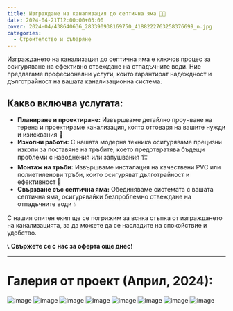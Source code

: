 ```yaml
---
title: Изграждане на канализация до септична яма 🚧💧
date: 2024-04-21T12:00:00+03:00
cover: 2024-04/438640636_283390938169750_4188222763258376699_n.jpg
categories:
  - Строителство и събаряне
---
```


Изграждането на канализация до септична яма е ключов процес за осигуряване на ефективно отвеждане на отпадъчните води. Ние предлагаме професионални услуги, които гарантират надеждност и дълготрайност на вашата канализационна система.

## Какво включва услугата:

- **Планиране и проектиране:** Извършваме детайлно проучване на терена и проектираме канализация, която отговаря на вашите нужди и изисквания 📐
- **Изкопни работи:** С нашата модерна техника осигуряваме прецизни изкопи за поставяне на тръбите, което предотвратява бъдещи проблеми с наводнения или запушвания 🏗️
- **Монтаж на тръби:** Извършваме инсталация на качествени PVC или полиетиленови тръби, които осигуряват дълготрайност и ефективност 🚿
- **Свързване със септична яма:** Обединяваме системата с вашата септична яма, осигурявайки безпроблемно отвеждане на отпадъчните води 💧

С нашия опитен екип ще се погрижим за всяка стъпка от изграждането на канализацията, за да можете да се насладите на спокойствие и удобство.

📞 **Свържете се с нас за оферта още днес!**

---

# Галерия от проект (Април, 2024):

![image](2024-04/437940254_283391044836406_8194841387402110425_n.jpg)
![image](2024-04/437954612_283390904836420_5080531346870114114_n.jpg)
![image](2024-04/438640636_283390938169750_4188222763258376699_n.jpg)
![image](2024-04/438737308_283391004836410_546091400801034542_n.jpg)
![image](2024-04/439856901_283390894836421_1891548013161444771_n.jpg)
![image](2024-04/439887245_283390884836422_7162892242604608984_n.jpg)
![image](2024-04/439953275_283390991503078_7505964964230230878_n.jpg)
![image](2024-04/440004813_283391034836407_5050532789547492136_n.jpg)
